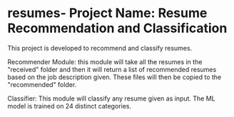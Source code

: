 # resumes- Project Name: Resume Recommendation and Classification 

This project is developed to recommend and classify resumes.

Recommender Module: this module will take all the resumes in the "received" folder and then it will return a list of recommended resumes based on the job description given. 
These files will then be copied to the "recommended" folder. 

Classifier: This module will classify any resume given as input. The ML model is trained on 24 distinct categories. 
